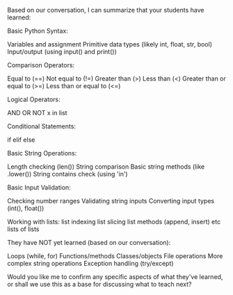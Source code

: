 Based on our conversation, I can summarize that your students have learned:

Basic Python Syntax:

Variables and assignment
Primitive data types (likely int, float, str, bool)
Input/output (using input() and print())


Comparison Operators:

Equal to (==)
Not equal to (!=)
Greater than (>)
Less than (<)
Greater than or equal to (>=)
Less than or equal to (<=)


Logical Operators:

AND
OR
NOT
x in list


Conditional Statements:

if
elif
else


Basic String Operations:

Length checking (len())
String comparison
Basic string methods (like .lower())
String contains check (using 'in')


Basic Input Validation:

Checking number ranges
Validating string inputs
Converting input types (int(), float())

Working with lists:
list indexing
list slicing
list methods (append, insert) etc
lists of lists



They have NOT yet learned (based on our conversation):

Loops (while, for)
Functions/methods
Classes/objects
File operations
More complex string operations
Exception handling (try/except)

Would you like me to confirm any specific aspects of what they've learned, or shall we use this as a base for discussing what to teach next?